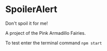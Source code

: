 # SpoilerAlert
Don't spoil it for me!

A project of the Pink Armadillo Fairies. 

To test enter the terminal command `npm start`